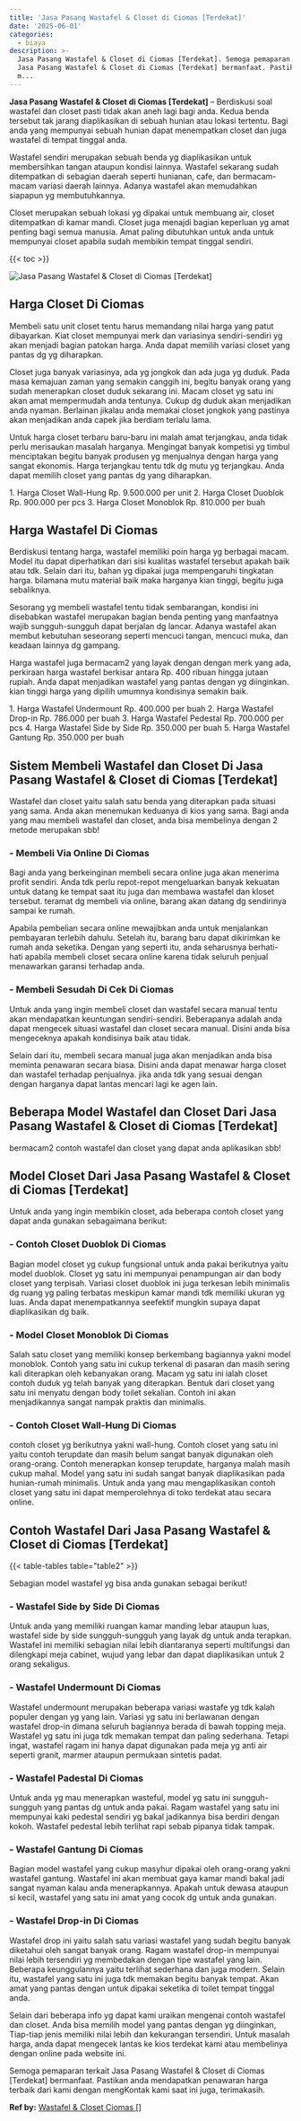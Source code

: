```yaml
---
title: 'Jasa Pasang Wastafel & Closet di Ciomas [Terdekat]'
date: '2025-06-01'
categories:
  - biaya
description: >-
  Jasa Pasang Wastafel & Closet di Ciomas [Terdekat]. Semoga pemaparan terkait
  Jasa Pasang Wastafel & Closet di Ciomas [Terdekat] bermanfaat. Pastikan anda
  m...
---
```


**Jasa Pasang Wastafel & Closet di Ciomas \[Terdekat\]** – Berdiskusi soal wastafel dan closet pasti tidak akan aneh lagi bagi anda. Kedua benda tersebut tak jarang diaplikasikan di sebuah hunian atau lokasi tertentu. Bagi anda yang mempunyai sebuah hunian dapat menempatkan closet dan juga wastafel di tempat tinggal anda.

Wastafel sendiri merupakan sebuah benda yg diaplikasikan untuk membersihkan tangan ataupun kondisi lainnya. Wastafel sekarang sudah ditempatkan di sebagian daerah seperti hunianan, cafe, dan bermacam-macam variasi daerah lainnya. Adanya wastafel akan memudahkan siapapun yg membutuhkannya.

Closet merupakan sebuah lokasi yg dipakai untuk membuang air, closet ditempatkan di kamar mandi. Closet juga menajdi bagian keperluan yg amat penting bagi semua manusia. Amat paling dibutuhkan untuk anda untuk mempunyai closet apabila sudah membikin tempat tinggal sendiri.

{{< toc >}}

![Jasa Pasang Wastafel & Closet di Ciomas [Terdekat]](/images/wastafel-closet-murah64.png)

## Harga Closet Di Ciomas

Membeli satu unit closet tentu harus memandang nilai harga yang patut dibayarkan. Kiat closet mempunyai merk dan variasinya sendiri-sendiri yg akan menjadi bagian patokan harga. Anda dapat memilih variasi closet yang pantas dg yg diharapkan.

Closet juga banyak variasinya, ada yg jongkok dan ada juga yg duduk. Pada masa kemajuan zaman yang semakin canggih ini, begitu banyak orang yang sudah menerapkan closet duduk sekarang ini. Macam closet yg satu ini akan amat mempermudah anda tentunya. Cukup dg duduk akan menjadikan anda nyaman. Berlainan jikalau anda memakai closet jongkok yang pastinya akan menjadikan anda capek jika berdiam terlalu lama.

Untuk harga closet terbaru baru-baru ini malah amat terjangkau, anda tidak perlu merisaukan masalah harganya. Mengingat banyak kompetisi yg timbul menciptakan begitu banyak produsen yg menjualnya dengan harga yang sangat ekonomis. Harga terjangkau tentu tdk dg mutu yg terjangkau. Anda dapat memilih closet yang pantas dg yang diharapkan.

1\. Harga Closet Wall-Hung Rp. 9.500.000 per unit 2. Harga Closet Duoblok Rp. 900.000 per pcs 3. Harga Closet Monoblok Rp. 810.000 per buah

## Harga Wastafel Di Ciomas

Berdiskusi tentang harga, wastafel memiliki poin harga yg berbagai macam. Model itu dapat diperhatikan dari sisi kualitas wastafel tersebut apakah baik atau tdk. Selain dari itu, bahan yg dipakai juga mempengaruhi tingkatan harga. bilamana mutu material baik maka harganya kian tinggi, begitu juga sebaliknya.

Sesorang yg membeli wastafel tentu tidak sembarangan, kondisi ini disebabkan wastafel merupakan bagian benda penting yang manfaatnya wajib sungguh-sungguh dapat berjalan dg lancar. Adanya wastafel akan membut kebutuhan seseorang seperti mencuci tangan, mencuci muka, dan keadaan lainnya dg gampang.

Harga wastafel juga bermacam2 yang layak dengan dengan merk yang ada, perkiraan harga wastafel berkisar antara Rp. 400 ribuan hingga jutaan rupiah. Anda dapat menjadikan wastafel yang pantas dengan yg diinginkan. kian tinggi harga yang dipilih umumnya kondisinya semakin baik.

1\. Harga Wastafel Undermount Rp. 400.000 per buah 2. Harga Wastafel Drop-in Rp. 786.000 per buah 3. Harga Wastafel Pedestal Rp. 700.000 per pcs 4. Harga Wastafel Side by Side Rp. 350.000 per buah 5. Harga Wastafel Gantung Rp. 350.000 per buah

## Sistem Membeli Wastafel dan Closet Di Jasa Pasang Wastafel & Closet di Ciomas \[Terdekat\]

Wastafel dan closet yaitu salah satu benda yang diterapkan pada situasi yang sama. Anda akan menemukan keduanya di kios yang sama. Bagi anda yang mau membeli wastafel dan closet, anda bisa membelinya dengan 2 metode merupakan sbb!

### \- Membeli Via Online Di Ciomas

Bagi anda yang berkeinginan membeli secara online juga akan menerima profit sendiri. Anda tdk perlu repot-repot mengeluarkan banyak kekuatan untuk datang ke tempat saat itu juga dan membawa wastafel dan kloset tersebut. teramat dg membeli via online, barang akan datang dg sendirinya sampai ke rumah.

Apabila pembelian secara online mewajibkan anda untuk menjalankan pembayaran terlebih dahulu. Setelah itu, barang baru dapat dikirimkan ke rumah anda seketika. Dengan yang seperti itu, anda seharusnya berhati-hati apabila membeli closet secara online karena tidak seluruh penjual menawarkan garansi terhadap anda.

### \- Membeli Sesudah Di Cek Di Ciomas

Untuk anda yang ingin membeli closet dan wastafel secara manual tentu akan mendapatkan keuntungan sendiri-sendiri. Beberapanya adalah anda dapat mengecek situasi wastafel dan closet secara manual. Disini anda bisa mengeceknya apakah kondisinya baik atau tidak.

Selain dari itu, membeli secara manual juga akan menjadikan anda bisa meminta penawaran secara biasa. Disini anda dapat menawar harga closet dan wastafel terhadap penjualnya. jika anda tdk yang sesuai dengan dengan harganya dapat lantas mencari lagi ke agen lain.

## Beberapa Model Wastafel dan Closet Dari Jasa Pasang Wastafel & Closet di Ciomas \[Terdekat\]

bermacam2 contoh wastafel dan closet yang dapat anda aplikasikan sbb!

## Model Closet Dari Jasa Pasang Wastafel & Closet di Ciomas \[Terdekat\]

Untuk anda yang ingin membikin closet, ada beberapa contoh closet yang dapat anda gunakan sebagaimana berikut:

### \- Contoh Closet Duoblok Di Ciomas

Bagian model closet yg cukup fungsional untuk anda pakai berikutnya yaitu model duoblok. Closet yg satu ini mempunyai penampungan air dan body closet yang terpisah. Variasi closet duoblok ini juga terkesan lebih minimalis dg ruang yg paling terbatas meskipun kamar mandi tdk memiliki ukuran yg luas. Anda dapat menempatkannya seefektif mungkin supaya dapat diaplikasikan dg baik.

### \- Model Closet Monoblok Di Ciomas

Salah satu closet yang memiliki konsep berkembang bagiannya yakni model monoblok. Contoh yang satu ini cukup terkenal di pasaran dan masih sering kali diterapkan oleh kebanyakan orang. Macam yg satu ini ialah closet contoh duduk yg telah banyak yang diterapkan. Bentuk dari closet yang satu ini menyatu dengan body toilet sekalian. Contoh ini akan menjadikannya sangat nampak praktis dan minimalis.

### \- Contoh Closet Wall-Hung Di Ciomas

contoh closet yg berikutnya yakni wall-hung. Contoh closet yang satu ini yaitu contoh terupdate dan masih belum sangat banyak digunakan oleh orang-orang. Contoh menerapkan konsep terupdate, harganya malah masih cukup mahal. Model yang satu ini sudah sangat banyak diaplikasikan pada hunian-rumah minimalis. Untuk anda yang mau mengaplikasikan contoh closet yang satu ini dapat memperolehnya di toko terdekat atau secara online.

## Contoh Wastafel Dari Jasa Pasang Wastafel & Closet di Ciomas \[Terdekat\]

{{< table-tables table="table2" >}}

Sebagian model wastafel yg bisa anda gunakan sebagai berikut!

### \- Wastafel Side by Side Di Ciomas

Untuk anda yang memiliki ruangan kamar manding lebar ataupun luas, wastafel side by side sungguh-sungguh yang layak dg untuk anda terapkan. Wastafel ini memiliki sebagian nilai lebih diantaranya seperti multifungsi dan dilengkapi meja cabinet, wujud yang lebar dan dapat diaplikasikan untuk 2 orang sekaligus.

### \- Wastafel Undermount Di Ciomas

Wastafel undermount merupakan beberapa variasi wastafe yg tdk kalah populer dengan yg yang lain. Variasi yg satu ini berlawanan dengan wastafel drop-in dimana seluruh bagiannya berada di bawah topping meja. Wastafel yg satu ini juga tdk memakan tempat dan paling sederhana. Tetapi ingat, wastafel ragam ini hanya dapat digunakan pada meja yg anti air seperti granit, marmer ataupun permukaan sintetis padat.

### \- Wastafel Padestal Di Ciomas

Untuk anda yg mau menerapkan wasteful, model yg satu ini sungguh-sungguh yang pantas dg untuk anda pakai. Ragam wastafel yang satu ini mempunyai kaki pedestal sendiri yg bakal jadikannya bisa berdiri dengan kokoh. Wastafel pedestal lebih terlihat rapi sebab pipanya tidak tampak.

### \- Wastafel Gantung Di Ciomas

Bagian model wastafel yang cukup masyhur dipakai oleh orang-orang yakni wastafel gantung. Wastafel ini akan membuat gaya kamar mandi bakal jadi sangat nyaman kalau anda menerapkannya. Apakah untuk dewasa ataupun si kecil, wastafel yang satu ini amat yang cocok dg untuk anda gunakan.

### \- Wastafel Drop-in Di Ciomas

Wastafel drop ini yaitu salah satu variasi wastafel yang sudah begitu banyak diketahui oleh sangat banyak orang. Ragam wastafel drop-in mempunyai nilai lebih tersendiri yg membedakan dengan tipe wastafel yang lain. Beberapa keunggulannya yaitu terlihat sederhana dan juga modern. Selain itu, wastafel yang satu ini juga tdk memakan begitu banyak tempat. Akan amat yang pantas dengan untuk dipakai seketika di toilet tempat tinggal anda.

Selain dari beberapa info yg dapat kami uraikan mengenai contoh wastafel dan closet. Anda bisa memilih model yang pantas dengan yg diinginkan, Tiap-tiap jenis memiliki nilai lebih dan kekurangan tersendiri. Untuk masalah harga, anda dapat mengecek lantas ke kios terdekat kami atau membelinya dengan online pada website ini.

Semoga pemaparan terkait Jasa Pasang Wastafel & Closet di Ciomas \[Terdekat\] bermanfaat. Pastikan anda mendapatkan penawaran harga terbaik dari kami dengan mengKontak kami saat ini juga, terimakasih.

**Ref by:** [Wastafel & Closet Ciomas []](https://id.wikipedia.org/wiki/Wastafel)
